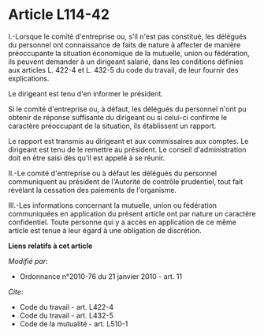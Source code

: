# Article L114-42

I.-Lorsque le comité d'entreprise ou, s'il n'est pas constitué, les délégués du personnel ont connaissance de faits de nature
à affecter de manière préoccupante la situation économique de la mutuelle, union ou fédération, ils peuvent demander à un
dirigeant salarié, dans les conditions définies aux articles L. 422-4 et L. 432-5 du code du travail, de leur fournir des
explications. 

Le dirigeant est tenu d'en informer le président. 

Si le comité d'entreprise ou, à défaut, les délégués du personnel n'ont pu obtenir de réponse suffisante du dirigeant ou si
celui-ci confirme le caractère préoccupant de la situation, ils établissent un rapport. 

Le rapport est transmis au dirigeant et aux commissaires aux comptes. Le dirigeant est tenu de le remettre au président. Le
conseil d'administration doit en être saisi dès qu'il est appelé à se réunir. 

II.-Le comité d'entreprise ou à défaut les délégués du personnel communiquent au président de l'Autorité de contrôle
prudentiel, tout fait révélant la cessation des paiements de l'organisme. 

III.-Les informations concernant la mutuelle, union ou fédération communiquées en application du présent article ont par
nature un caractère confidentiel. Toute personne qui y a accès en application de ce même article est tenue à leur égard à une
obligation de discrétion.

**Liens relatifs à cet article**

_Modifié par_:

  - Ordonnance n°2010-76 du 21 janvier 2010 - art. 11

_Cite_:

  - Code du travail - art. L422-4
  - Code du travail - art. L432-5
  - Code de la mutualité - art. L510-1
